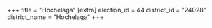+++
title = "Hochelaga"
[extra]
election_id = 44
district_id = "24028"
district_name = "Hochelaga"
+++
